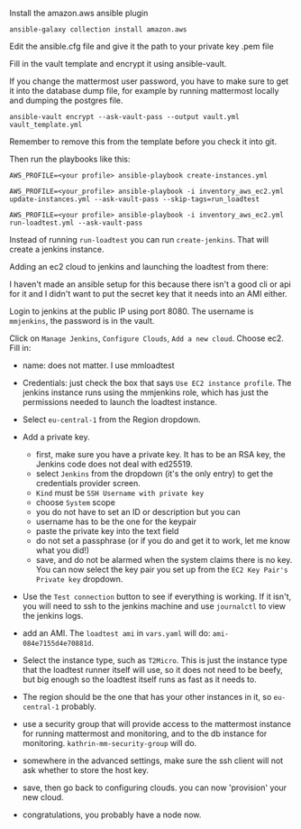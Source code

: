 Install the amazon.aws ansible plugin

```
ansible-galaxy collection install amazon.aws
```

Edit the ansible.cfg file and give it the path to your private key .pem file

Fill in the vault template and encrypt it using ansible-vault.

If you change the mattermost user password, you have to make sure to get it into the database dump file, for example
by running mattermost locally and dumping the postgres file.

```
ansible-vault encrypt --ask-vault-pass --output vault.yml vault_template.yml
```

Remember to remove this from the template before you check it into git.

Then run the playbooks like this:

```
AWS_PROFILE=<your profile> ansible-playbook create-instances.yml

AWS_PROFILE=<your_profile> ansible-playbook -i inventory_aws_ec2.yml update-instances.yml --ask-vault-pass --skip-tags=run_loadtest

AWS_PROFILE=<your profile> ansible-playbook -i inventory_aws_ec2.yml run-loadtest.yml --ask-vault-pass
```

Instead of running `run-loadtest` you can run `create-jenkins`. That will create a jenkins instance.

Adding an ec2 cloud to jenkins and launching the loadtest from there:

I haven't made an ansible setup for this because there isn't a good cli or api
for it and I didn't want to put the secret key that it needs into an AMI either.

Login to jenkins at the public IP using port 8080. The username is `mmjenkins`, the password is in the vault.

Click on `Manage Jenkins`, `Configure Clouds`, `Add a new cloud`. Choose ec2.
Fill in:

- name: does not matter. I use mmloadtest
- Credentials: just check the box that says `Use EC2 instance profile`. The jenkins instance runs using the mmjenkins role, which has just the permissions needed
to launch the loadtest instance.
- Select `eu-central-1` from the Region dropdown.
- Add a private key.
	- first, make sure you have a private key. It has to be an RSA key,
	   the Jenkins code does not deal with ed25519.
	- select `Jenkins` from the dropdown (it's the only entry) to get the credentials provider screen.
	- `Kind` must be `SSH Username with private key`
	- choose `System` scope
	- you do not have to set an ID or description but you can
	- username has to be the one for the keypair
	- paste the private key into the text field
	- do not set a passphrase (or if you do and get it to work, let me know what you did!)
	- save, and do not be alarmed when the system claims there is no key. You can now select the key pair you set up from the `EC2 Key Pair's Private key` dropdown.
- Use the `Test connection` button to see if everything is working. If it isn't,
you will need to ssh to the jenkins machine and use `journalctl` to view the jenkins logs.
- add an AMI. The `loadtest ami` in `vars.yaml` will do: `ami-084e7155d4e70881d`.
- Select the instance type, such as `T2Micro`. This is just the instance type that the loadtest runner itself will use, so it does not need to be beefy, but big enough so the loadtest itself runs as fast as it needs to.
- The region should be the one that has your other instances in it, so `eu-central-1` probably.
- use a security group that will provide access to the mattermost instance for running mattermost and monitoring, and to the db instance for monitoring. `kathrin-mm-security-group` will do.
- somewhere in the advanced settings, make sure the ssh client will not ask whether to store the host key.
	
- save, then go back to configuring clouds. you can now 'provision' your new cloud.
- congratulations, you probably have a node now.
